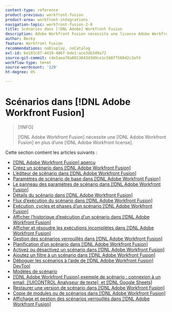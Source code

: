 ```yaml
---
content-type: reference
product-previous: workfront-fusion
product-area: workfront-integrations
navigation-topic: workfront-fusion-2-0
title: Scénarios dans [!DNL Adobe] Workfront Fusion
description: Adobe Workfront Fusion nécessite une licence Adobe Workfront Fusion en plus d’une licence Adobe Workfront.
author: Becky
feature: Workfront Fusion
recommendations: noDisplay, noCatalog
exl-id: 6e181c07-4419-486f-bde1-ace3db349a72
source-git-commit: c4e5aea70a8013643d3d9ce1c588ff560d2c3afd
workflow-type: tm+mt
source-wordcount: '129'
ht-degree: 0%

---
```


# Scénarios dans [!DNL Adobe Workfront Fusion]

>[!INFO]
>
>[!DNL Adobe Workfront Fusion] nécessite une [!DNL Adobe Workfront Fusion] en plus d’une [!DNL Adobe Workfront license].

Cette section contient les articles suivants :

* [[!DNL Adobe Workfront Fusion] aperçu](../../workfront-fusion/scenarios/scenario-overview.md)
* [Créez un scénario dans [!DNL Adobe Workfront Fusion]](../../workfront-fusion/scenarios/create-a-scenario.md)
* [L’éditeur de scénario dans [!DNL Adobe Workfront Fusion]](../../workfront-fusion/scenarios/scenario-editor.md)
* [Paramètres de scénario de base dans [!DNL Adobe Workfront Fusion]](../../workfront-fusion/scenarios/basic-scenario-settings.md)
* [Le panneau des paramètres de scénario dans [!DNL Adobe Workfront Fusion]](../../workfront-fusion/scenarios/scenario-settings-panel.md)
* [Détails du scénario dans [!DNL Adobe Workfront Fusion]](../../workfront-fusion/scenarios/scenario-detail.md)
* [Flux d’exécution du scénario dans [!DNL Adobe Workfront Fusion]](../../workfront-fusion/scenarios/scenario-execution-flow.md)
* [Exécution, cycles et phases d’un scénario [!DNL Adobe Workfront Fusion]](../../workfront-fusion/scenarios/scenario-execution-cycles-phases.md)
* [Afficher l’historique d’exécution d’un scénario dans [!DNL Adobe Workfront Fusion]](../../workfront-fusion/scenarios/view-scenario-execution-history.md)
* [Afficher et résoudre les exécutions incomplètes dans [!DNL Adobe Workfront Fusion]](../../workfront-fusion/scenarios/view-and-resolve-incomplete-executions.md)
* [Gestion des scénarios verrouillés dans [!DNL Adobe Workfront Fusion]](../../workfront-fusion/scenarios/view-and-manage-locked-scenarios.md)
* [Planification d’un scénario dans [!DNL Adobe Workfront Fusion]](../../workfront-fusion/scenarios/schedule-a-scenario.md)
* [Activez ou désactivez un scénario dans [!DNL Adobe Workfront Fusion]](../../workfront-fusion/scenarios/activate-or-inactivate-scenario.md)
* [Ajoutez un filtre à un scénario dans [!DNL Adobe Workfront Fusion]](../../workfront-fusion/scenarios/add-a-filter-to-a-scenario.md)
* [Déboguer les scénarios à l’aide de [!DNL Adobe Workfront Fusion] DevTool](../../workfront-fusion/scenarios/debug-scenarios-with-dev-tool.md)
* [Modèles de scénario](../../workfront-fusion/scenarios/templates/fusion-templates.md)
* [[!DNL Adobe Workfront Fusion] exemple de scénario : connexion à un email, [!UICONTROL Analyseur de texte], et [!DNL Google Sheets]](../../workfront-fusion/scenarios/example-connect-email-text-parser-gsheets.md)
* [Restaurer une version de scénario dans [!DNL Adobe Workfront Fusion]](../../workfront-fusion/scenarios/restore-a-scenario-version.md)
* [Copie de modules ou de scénarios dans [!DNL Adobe Workfront Fusion]](../../workfront-fusion/scenarios/copy-modules-or-scenarios.md)
* [Affichage et gestion des scénarios verrouillés dans [!DNL Adobe Workfront Fusion]](../../workfront-fusion/scenarios/view-and-manage-locked-scenarios.md)
